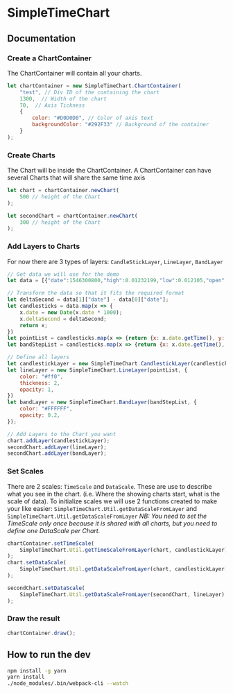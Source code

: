 # SimpleTimeChart

## Documentation

### Create a ChartContainer

The ChartContainer will contain all your charts.


```javascript
let chartContainer = new SimpleTimeChart.ChartContainer(
    "test", // Div ID of the containing the chart
    1300,  // Width of the chart
    70,  // Axis Tickness
    {
        color: "#D0D0D0", // Color of axis text
        backgroundColor: "#292F33" // Background of the container
    }
);
```

### Create Charts

The Chart will be inside the ChartContainer. A ChartContainer can have several Charts that will share the same time axis


```javascript
let chart = chartContainer.newChart(
    500 // height of the Chart
);

let secondChart = chartContainer.newChart(
    300 // height of the Chart
);
```

### Add Layers to Charts

For now there are 3 types of layers: `CandleStickLayer`, `LineLayer`, `BandLayer`

```javascript
// Get data we will use for the demo
let data = [{"date":1546300800,"high":0.01232199,"low":0.012105,"open":0.01227412,"close":0.01224702,"volume":11.47474031,"quoteVolume":938.52999477,"weightedAverage":0.01222629}, ...]

// Transform the data so that it fits the required format
let deltaSecond = data[1]["date"] - data[0]["date"];
let candlesticks = data.map(x => {
    x.date = new Date(x.date * 1000);
    x.deltaSecond = deltaSecond;
    return x;
})
let pointList = candlesticks.map(x => {return {x: x.date.getTime(), y: x.weightedAverage}});
let bandStepList = candlesticks.map(x => {return {x: x.date.getTime(), top: x.high, bottom:x.low}});

// Define all layers
let candlestickLayer = new SimpleTimeChart.CandlestickLayer(candlesticks);
let lineLayer = new SimpleTimeChart.LineLayer(pointList, {
    color: "#ff0",
    thickness: 2,
    opacity: 1,
})
let bandLayer = new SimpleTimeChart.BandLayer(bandStepList, {
    color: "#FFFFFF",
    opacity: 0.2,
});

// Add Layers to the Chart you want
chart.addLayer(candlestickLayer);
secondChart.addLayer(lineLayer);
secondChart.addLayer(bandLayer);
```

### Set Scales

There are 2 scales: `TimeScale` and `DataScale`. These are use to describe what you see in the chart. (i.e. Where the showing charts start, what is the scale of data).
To initialize scales we will use 2 functions created to make your like easier: `SimpleTimeChart.Util.getDataScaleFromLayer` and `SimpleTimeChart.Util.getDataScaleFromLayer`
*NB: You need to set the TimeScale only once because it is shared with all charts, but you need to define one DataScale per Chart.*

```javascript
chartContainer.setTimeScale(
    SimpleTimeChart.Util.getTimeScaleFromLayer(chart, candlestickLayer)
);
chart.setDataScale(
    SimpleTimeChart.Util.getDataScaleFromLayer(chart, candlestickLayer)
);

secondChart.setDataScale(
    SimpleTimeChart.Util.getDataScaleFromLayer(secondChart, lineLayer)
);
```

### Draw the result

```javascript
chartContainer.draw();
```


## How to run the dev

```bash
npm install -g yarn
yarn install
./node_modules/.bin/webpack-cli --watch
```



